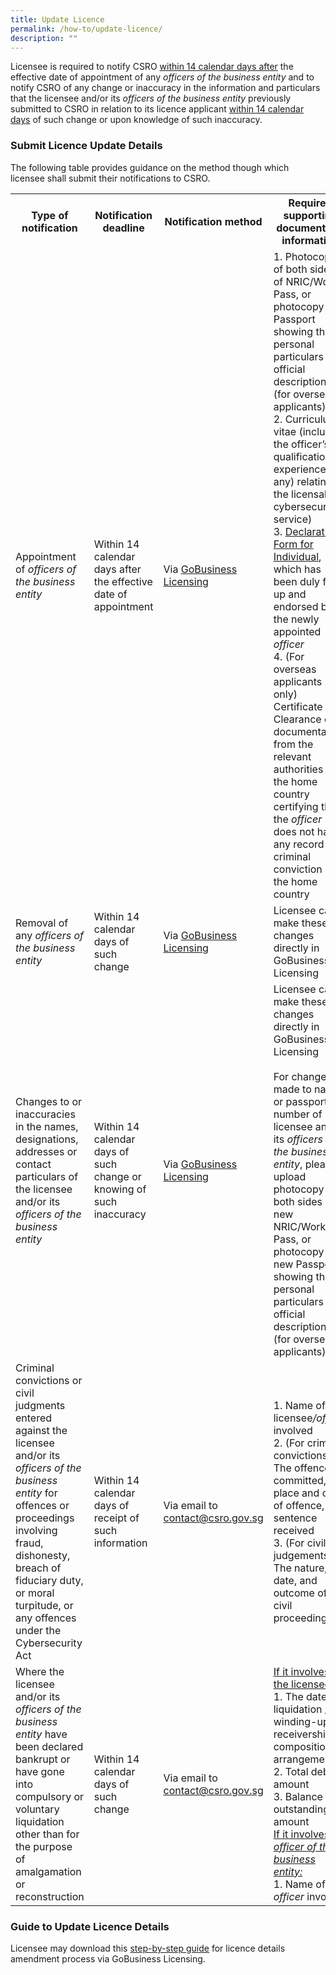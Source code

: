 ```yaml
---
title: Update Licence
permalink: /how-to/update-licence/
description: ""
---
```

Licensee is required to notify CSRO <u>within 14 calendar days after</u> the effective date of appointment of any <i>officers of the business entity</i> and to notify CSRO of any change or inaccuracy in the information and particulars that the licensee and/or its <i>officers of the business entity</i> previously submitted to CSRO in relation to its licence applicant <u>within 14 calendar days</u> of such change or upon knowledge of such inaccuracy.

### Submit Licence Update Details
The following table provides guidance on the method though which licensee shall submit their notifications to CSRO.

<table>
<tbody><tr>
	<th width="20%"><b>Type of notification</b></th>
	<th width="20%"><b>Notification deadline</b></th>
	<th width="10%"><b>Notification method</b></th>
	<th width="50%"><b>Required supporting documents or information</b></th>
</tr>
<tr>
	<td>Appointment of <i>officers of the business entity</i></td>
<td>Within 14 calendar days after the effective date of appointment</td>
	<td>Via <a href="https://licence1.business.gov.sg/feportal/web/frontier/home">GoBusiness Licensing</a></td>
<td>1. Photocopy of both sides of NRIC/Work Pass, or photocopy of Passport showing the personal particulars and official descriptions (for overseas applicants)<br>2.	Curriculum vitae (including the officer’s qualification or experience (if any) relating to the licensable cybersecurity service)<br>3.	<a href="/files/forms/declaration%20form%20for%20individual.pdf" download>Declaration Form for Individual</a>, which has been duly filled up and endorsed by the newly appointed <i>officer</i><br>4.	(For overseas applicants only) Certificate of Clearance or documentation from the relevant authorities in the home country certifying that the <i>officer</i> does not have any record of criminal conviction in the home country
</td>
</tr>
<tr>
	<td>Removal of any <i>officers of the business entity</i></td>
<td>Within 14 calendar days of such change </td>
	<td>Via <a href="https://licence1.business.gov.sg/feportal/web/frontier/home">GoBusiness Licensing</a></td>
<td>Licensee can make these changes directly in GoBusiness Licensing
</td>
</tr>
<tr>
<td>Changes to or inaccuracies in the names, designations, addresses or contact particulars of the licensee and/or its <i>officers of the business entity</i></td>
<td>Within 14 calendar days of such change or knowing of such inaccuracy </td>
	<td>Via <a href="https://licence1.business.gov.sg/feportal/web/frontier/home">GoBusiness Licensing</a></td>
<td>Licensee can make these changes directly in GoBusiness Licensing<br><br>For changes made to name or passport number of licensee and/or its <i>officers of the business entity</i>, please upload photocopy of both sides of new NRIC/Work Pass, or photocopy of new Passport showing the personal particulars and official descriptions (for overseas applicants)
</td>
</tr>
<tr>
<td>Criminal convictions or civil judgments entered against the licensee and/or its <i>officers of the business entity</i> for offences or proceedings involving fraud, dishonesty, breach of fiduciary duty, or moral turpitude, or any offences under the Cybersecurity Act</td>
<td>Within 14 calendar days of receipt of such information</td>
	<td>Via email to <a href="mailto:contact@csro.gov.sg">contact@csro.gov.sg</a></td>
		<td>1.	Name of the licensee<i>/officer</i> involved<br>2.	(For criminal convictions) The offence committed, place and date of offence, and sentence received<br>3.	(For civil judgements) The nature, date, and outcome of the civil proceedings
</td>
</tr>
<tr>
	<td>Where the licensee and/or its <i>officers of the business entity</i> have been declared bankrupt or have gone into compulsory or voluntary liquidation other than for the purpose of amalgamation or reconstruction</td>
<td>Within 14 calendar days of such change</td>
<td>Via email to <a href="mailto:contact@csro.gov.sg">contact@csro.gov.sg</a></td>
	<td><u>If it involves the licensee:</u><br>
1.	The date of liquidation / winding-up / receivership / composition / arrangement<br>2.	Total debt amount<br>3.	Balance outstanding amount
		<br><u>If it involves an <i>officer of the business entity:</i></u>
		<br>1. Name of the <i>officer</i> involved
</td>
</tr></tbody></table>

### Guide to Update Licence Details

Licensee may download this <a href="/files/guides/guide%20to%20update%20licence%20details.pdf" download>step-by-step guide</a> for licence details amendment process via GoBusiness Licensing.